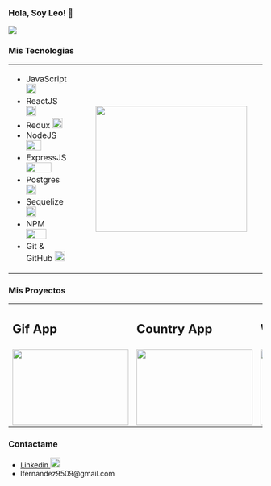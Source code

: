 
### Hola, Soy Leo! 👋
<div>
  <img src='https://media-exp1.licdn.com/dms/image/C4E16AQHKKZrPzgNNxQ/profile-displaybackgroundimage-shrink_350_1400/0/1633058200160?e=1638403200&v=beta&t=t25o6DOAte1BqbpaJ_8HYWXmkkLGsMGXf11XZMNB7A4'>  
</div>

### Mis Tecnologias 

<table border="0">  
    <tr>
	    <td style='width:50%'>
      		<ul>
        	    <li>JavaScript  <img style='width:20px; height:20px'src='https://upload.wikimedia.org/wikipedia/commons/thumb/9/99/Unofficial_JavaScript_logo_2.svg/245px-Unofficial_JavaScript_logo_2.svg.png'> </li>
        	    <li>ReactJS <img style='width:20px; height:20px'src='https://www.azulschool.net/wp-content/uploads/group-avatars/12/5db2d27cac708-bpfull.png'></li>
        	    <li>Redux <img style='width:20px; height:20px'src='https://encrypted-tbn0.gstatic.com/images?q=tbn:ANd9GcR8gltPu8C7VFaLIEprGm9Vpms3NLxqQJX1Gw&usqp=CAU'></li>
        	    <li>NodeJS <img style='width:30px; height:20px'src='https://images.squarespace-cdn.com/content/v1/521e95f4e4b01c5870ce81cf/1519923171672-4YI5F2WKL7JUMEJZYKTL/Node_1.png'>   </li>
        	    <li>ExpressJS <img style='width:50px; height:20px'src='https://encrypted-tbn0.gstatic.com/images?q=tbn:ANd9GcR0syl-pMTbiJQw4yW4R0Ll8A3a-K8jAw2M_Q&usqp=CAU'></li>
        	    <li>Postgres <img style='width:20px; height:20px'src='https://cpl.thalesgroup.com/sites/default/files/content/paragraphs/intro/2020-03/postgresql-logo.png'></li>
         	    <li>Sequelize <img style='width:20px; height:20px'src='https://camo.githubusercontent.com/58e35d08b53ec029f0e3e587a28a6f65777d352f797add843d153a0db60b9d7d/68747470733a2f2f692e696d6775722e636f6d2f79764559686e5a2e706e67'></li>
        	    <li>NPM <img style='width:40px; height:20px'src='http://coderdiaries.com/wp-content/uploads/2020/08/crop-0-0-800-451-0-npm-logo-sm.png'></li>
         	    <li>Git & GitHub <img style='width:20px; height:20px'src='https://encrypted-tbn0.gstatic.com/images?q=tbn:ANd9GcSrs52Ac9_og8Lk75mU3j3zD0qp5Dj0mpsDGg&usqp=CAU'></li>
      	    </ul> 
		</td>
		<td style='padding:50px'>
           <img style='width:300px; height:250px'src='https://ugc.kn3.net/i/origin/https://cdn-images-1.medium.com/max/1600/1*IRFhWNqusUWbTsB1hQXhrQ.gif'/> 
        </td>
   </tr>
</table>

### Mis Proyectos

<table>
	<tr>
		<td>
            <h2>Gif App</h2>
		</td>
		<td>
            <h2>Country App</h2>
		</td>
        <td>
            <h2>Weather App</h2>
		</td>
	</tr>
	<tr>
		<td>
            <a href="https://leofer1995.github.io/Gifs-App/">
                <img style='width:230px; height:150px' src='https://user-images.githubusercontent.com/83602267/135567527-d4df354a-a347-4a6c-abb2-74423b651d05.jpg'>
            </a>
		</td>
		<td>
            <a href="https://www.linkedin.com/posts/juniordevelopment_react-css-redux-activity-6839260448517345280-rnoE">
                <img  style='width:230px; height:150px'  src='https://user-images.githubusercontent.com/83602267/135567976-f2f50c25-840f-4c0e-8487-fca3d3afecc5.jpg'>
            </a>
		</td>
        <td>
            <a href="https://www.linkedin.com/posts/juniordevelopment_react-javascript-henry-activity-6828395874037612544-6mqF">
                <img  style='width:230px; height:150px'  src='https://user-images.githubusercontent.com/83602267/135568500-1f503fe3-8c83-4019-b557-19eb796b4c83.png'>
            </a>
		</td>
	</tr>
</table>

### Contactame

<ul>
    <a href="https://www.linkedin.com/in/juniordevelopment/">
        <li>Linkedin
            <img  style='width:20px; height:20px'  src='https://encrypted-tbn0.gstatic.com/images?q=tbn:ANd9GcSaG1u4nLnAEwcuByyVMs6MsDp9leB5Omeh0w&usqp=CAU'>
        </li>
    </a>
    <li>lfernandez9509@gmail.com</li>
</ul>

		
<!--
**leofer1995/leofer1995** is a ✨ _special_ ✨ repository because its `README.md` (this file) appears on your GitHub profile.

Here are some ideas to get you started:

- 🔭 I’m currently working on ...
- 🌱 I’m currently learning ...
- 👯 I’m looking to collaborate on ...
- 🤔 I’m looking for help with ...
- 💬 Ask me about ...
- 📫 How to reach me: ...
- 😄 Pronouns: ...
- ⚡ Fun fact: ...
-->
